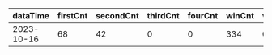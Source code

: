 |dataTime|firstCnt|secondCnt|thirdCnt|fourCnt|winCnt|vrate|wrate|
|-|-|-|-|-|-|-|-|
|2023-10-16|68|42|0|0|334|0%|0%|